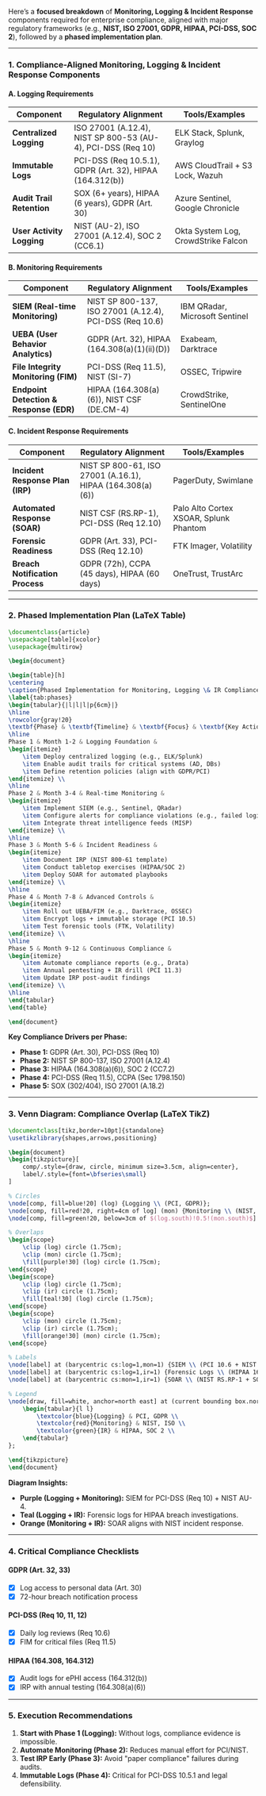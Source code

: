 Here’s a **focused breakdown** of **Monitoring, Logging & Incident Response** components required for enterprise compliance, aligned with major regulatory frameworks (e.g., **NIST, ISO 27001, GDPR, HIPAA, PCI-DSS, SOC 2**), followed by a **phased implementation plan**.

---

### **1. Compliance-Aligned Monitoring, Logging & Incident Response Components**
#### **A. Logging Requirements**
| **Component**               | **Regulatory Alignment**                                                                 | **Tools/Examples**                          |
|------------------------------|------------------------------------------------------------------------------------------|---------------------------------------------|
| **Centralized Logging**      | ISO 27001 (A.12.4), NIST SP 800-53 (AU-4), PCI-DSS (Req 10)                              | ELK Stack, Splunk, Graylog                 |
| **Immutable Logs**           | PCI-DSS (Req 10.5.1), GDPR (Art. 32), HIPAA (164.312(b))                                 | AWS CloudTrail + S3 Lock, Wazuh            |
| **Audit Trail Retention**    | SOX (6+ years), HIPAA (6 years), GDPR (Art. 30)                                          | Azure Sentinel, Google Chronicle            |
| **User Activity Logging**    | NIST (AU-2), ISO 27001 (A.12.4), SOC 2 (CC6.1)                                          | Okta System Log, CrowdStrike Falcon        |

#### **B. Monitoring Requirements**
| **Component**               | **Regulatory Alignment**                                                                 | **Tools/Examples**                          |
|------------------------------|------------------------------------------------------------------------------------------|---------------------------------------------|
| **SIEM (Real-time Monitoring)** | NIST SP 800-137, ISO 27001 (A.12.4), PCI-DSS (Req 10.6)                               | IBM QRadar, Microsoft Sentinel              |
| **UEBA (User Behavior Analytics)** | GDPR (Art. 32), HIPAA (164.308(a)(1)(ii)(D))                                         | Exabeam, Darktrace                          |
| **File Integrity Monitoring (FIM)** | PCI-DSS (Req 11.5), NIST (SI-7)                                                      | OSSEC, Tripwire                             |
| **Endpoint Detection & Response (EDR)** | HIPAA (164.308(a)(6)), NIST CSF (DE.CM-4)                                            | CrowdStrike, SentinelOne                    |

#### **C. Incident Response Requirements**
| **Component**               | **Regulatory Alignment**                                                                 | **Tools/Examples**                          |
|------------------------------|------------------------------------------------------------------------------------------|---------------------------------------------|
| **Incident Response Plan (IRP)** | NIST SP 800-61, ISO 27001 (A.16.1), HIPAA (164.308(a)(6))                              | PagerDuty, Swimlane                         |
| **Automated Response (SOAR)** | NIST CSF (RS.RP-1), PCI-DSS (Req 12.10)                                               | Palo Alto Cortex XSOAR, Splunk Phantom      |
| **Forensic Readiness**       | GDPR (Art. 33), PCI-DSS (Req 12.10)                                                     | FTK Imager, Volatility                      |
| **Breach Notification Process** | GDPR (72h), CCPA (45 days), HIPAA (60 days)                                           | OneTrust, TrustArc                          |

---

### **2. Phased Implementation Plan (LaTeX Table)**
```tikz
\documentclass{article}
\usepackage[table]{xcolor}
\usepackage{multirow}

\begin{document}

\begin{table}[h]
\centering
\caption{Phased Implementation for Monitoring, Logging \& IR Compliance}
\label{tab:phases}
\begin{tabular}{|l|l|l|p{6cm}|}
\hline
\rowcolor{gray!20}
\textbf{Phase} & \textbf{Timeline} & \textbf{Focus} & \textbf{Key Actions} \\
\hline
Phase 1 & Month 1-2 & Logging Foundation & 
\begin{itemize}
    \item Deploy centralized logging (e.g., ELK/Splunk)
    \item Enable audit trails for critical systems (AD, DBs)
    \item Define retention policies (align with GDPR/PCI)
\end{itemize} \\
\hline
Phase 2 & Month 3-4 & Real-time Monitoring & 
\begin{itemize}
    \item Implement SIEM (e.g., Sentinel, QRadar)
    \item Configure alerts for compliance violations (e.g., failed logins)
    \item Integrate threat intelligence feeds (MISP)
\end{itemize} \\
\hline
Phase 3 & Month 5-6 & Incident Readiness & 
\begin{itemize}
    \item Document IRP (NIST 800-61 template)
    \item Conduct tabletop exercises (HIPAA/SOC 2)
    \item Deploy SOAR for automated playbooks
\end{itemize} \\
\hline
Phase 4 & Month 7-8 & Advanced Controls & 
\begin{itemize}
    \item Roll out UEBA/FIM (e.g., Darktrace, OSSEC)
    \item Encrypt logs + immutable storage (PCI 10.5)
    \item Test forensic tools (FTK, Volatility)
\end{itemize} \\
\hline
Phase 5 & Month 9-12 & Continuous Compliance & 
\begin{itemize}
    \item Automate compliance reports (e.g., Drata)
    \item Annual pentesting + IR drill (PCI 11.3)
    \item Update IRP post-audit findings
\end{itemize} \\
\hline
\end{tabular}
\end{table}

\end{document}
```

**Key Compliance Drivers per Phase:**  
- **Phase 1:** GDPR (Art. 30), PCI-DSS (Req 10)  
- **Phase 2:** NIST SP 800-137, ISO 27001 (A.12.4)  
- **Phase 3:** HIPAA (164.308(a)(6)), SOC 2 (CC7.2)  
- **Phase 4:** PCI-DSS (Req 11.5), CCPA (Sec 1798.150)  
- **Phase 5:** SOX (302/404), ISO 27001 (A.18.2)  

---

### **3. Venn Diagram: Compliance Overlap (LaTeX TikZ)**
```tikz
\documentclass[tikz,border=10pt]{standalone}
\usetikzlibrary{shapes,arrows,positioning}

\begin{document}
\begin{tikzpicture}[
    comp/.style={draw, circle, minimum size=3.5cm, align=center},
    label/.style={font=\bfseries\small}
]

% Circles
\node[comp, fill=blue!20] (log) {Logging \\ (PCI, GDPR)};
\node[comp, fill=red!20, right=4cm of log] (mon) {Monitoring \\ (NIST, ISO 27001)};
\node[comp, fill=green!20, below=3cm of $(log.south)!0.5!(mon.south)$] (ir) {Incident Response \\ (HIPAA, SOC 2)};

% Overlaps
\begin{scope}
    \clip (log) circle (1.75cm);
    \clip (mon) circle (1.75cm);
    \fill[purple!30] (log) circle (1.75cm);
\end{scope}
\begin{scope}
    \clip (log) circle (1.75cm);
    \clip (ir) circle (1.75cm);
    \fill[teal!30] (log) circle (1.75cm);
\end{scope}
\begin{scope}
    \clip (mon) circle (1.75cm);
    \clip (ir) circle (1.75cm);
    \fill[orange!30] (mon) circle (1.75cm);
\end{scope}

% Labels
\node[label] at (barycentric cs:log=1,mon=1) {SIEM \\ (PCI 10.6 + NIST AU-4)};
\node[label] at (barycentric cs:log=1,ir=1) {Forensic Logs \\ (HIPAA 164.312 + GDPR 33)};
\node[label] at (barycentric cs:mon=1,ir=1) {SOAR \\ (NIST RS.RP-1 + SOC 2 CC7.2)};

% Legend
\node[draw, fill=white, anchor=north east] at (current bounding box.north east) {
    \begin{tabular}{l l}
        \textcolor{blue}{Logging} & PCI, GDPR \\
        \textcolor{red}{Monitoring} & NIST, ISO \\
        \textcolor{green}{IR} & HIPAA, SOC 2 \\
    \end{tabular}
};

\end{tikzpicture}
\end{document}
```

**Diagram Insights:**  
- **Purple (Logging + Monitoring):** SIEM for PCI-DSS (Req 10) + NIST AU-4.  
- **Teal (Logging + IR):** Forensic logs for HIPAA breach investigations.  
- **Orange (Monitoring + IR):** SOAR aligns with NIST incident response.  

---

### **4. Critical Compliance Checklists**
#### **GDPR (Art. 32, 33)**  
- [x] Log access to personal data (Art. 30)  
- [x] 72-hour breach notification process  

#### **PCI-DSS (Req 10, 11, 12)**  
- [x] Daily log reviews (Req 10.6)  
- [x] FIM for critical files (Req 11.5)  

#### **HIPAA (164.308, 164.312)**  
- [x] Audit logs for ePHI access (164.312(b))  
- [x] IRP with annual testing (164.308(a)(6))  

---

### **5. Execution Recommendations**  
1. **Start with Phase 1 (Logging):** Without logs, compliance evidence is impossible.  
2. **Automate Monitoring (Phase 2):** Reduces manual effort for PCI/NIST.  
3. **Test IRP Early (Phase 3):** Avoid "paper compliance" failures during audits.  
4. **Immutable Logs (Phase 4):** Critical for PCI-DSS 10.5.1 and legal defensibility.  
